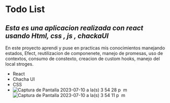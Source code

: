 
# Todo List
## _Esta es una aplicacion realizada con react usando Html, css , js , chackaUI_

En este proyecto aprendi y puse en practicas mis conocimientos manejando estados, Efect, reutilizacion de componenete, manejo de promesas, uso de contextos, consumo de constexto, creacion de custom hooks, manejo del local stroges. 
- React 
- Chacha UI
- CSS
- ![Captura de Pantalla 2023-07-10 a la(s) 3 54 28 p  m](https://github.com/Psicoprogramer/my-react-task-list/assets/109642500/7caf45e6-7308-4693-95dd-bc595cd33d9c)
![Captura de Pantalla 2023-07-10 a la(s) 3 54 11 p  m](https://github.com/Psicoprogramer/my-react-task-list/assets/109642500/c249e1d4-1c9c-4eaa-9cb9-ca165c59a263)

